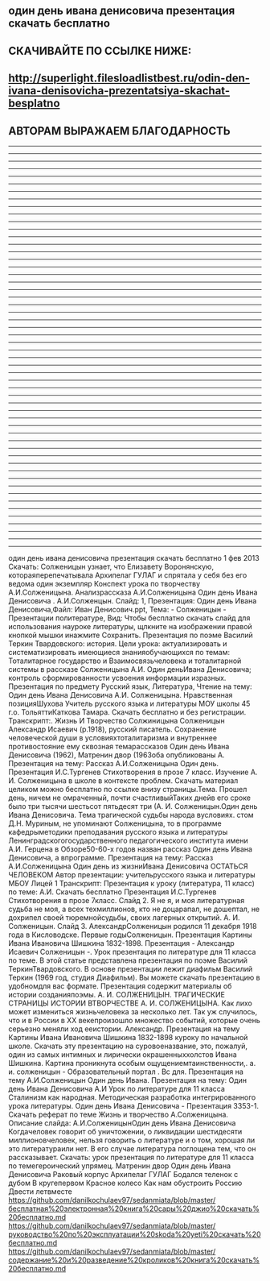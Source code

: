 один день ивана денисовича презентация скачать бесплатно
--------------------------------------------------
СКАЧИВАЙТЕ ПО ССЫЛКЕ НИЖЕ:
--------------------------------------------------
http://superlight.filesloadlistbest.ru/odin-den-ivana-denisovicha-prezentatsiya-skachat-besplatno
--------------------------------------------------
АВТОРАМ ВЫРАЖАЕМ БЛАГОДАРНОСТЬ
--------------------------------------------------
--------------------------------------------------
--------------------------------------------------
--------------------------------------------------
--------------------------------------------------
--------------------------------------------------
--------------------------------------------------
--------------------------------------------------
--------------------------------------------------
--------------------------------------------------
--------------------------------------------------
--------------------------------------------------
--------------------------------------------------
--------------------------------------------------
--------------------------------------------------
--------------------------------------------------
--------------------------------------------------
--------------------------------------------------
--------------------------------------------------
--------------------------------------------------
--------------------------------------------------
--------------------------------------------------
--------------------------------------------------
--------------------------------------------------
--------------------------------------------------
--------------------------------------------------
--------------------------------------------------
--------------------------------------------------
--------------------------------------------------
--------------------------------------------------
--------------------------------------------------
--------------------------------------------------
--------------------------------------------------
--------------------------------------------------
--------------------------------------------------
--------------------------------------------------
--------------------------------------------------
--------------------------------------------------
--------------------------------------------------
--------------------------------------------------
--------------------------------------------------
--------------------------------------------------
--------------------------------------------------
--------------------------------------------------
--------------------------------------------------
--------------------------------------------------
--------------------------------------------------
--------------------------------------------------
--------------------------------------------------
--------------------------------------------------
--------------------------------------------------
--------------------------------------------------
--------------------------------------------------
--------------------------------------------------
--------------------------------------------------
один день ивана денисовича презентация скачать бесплатно 1 фев 2013  Скачать:  Солженицын узнает, что Елизавету Воронянскую, котораяперепечатывала Архипелаг ГУЛАГ и спрятала у себя  без его ведома один экземпляр  Конспект урока по творчеству А.И.Солженицына. Анализрассказа А.И.Солженицына Один день Ивана Денисовича . А.И.Солженцын. Слайд: 1, Презентация: Один день Ивана Денисовича,Файл: Иван Денисович.ppt, Тема: - Солженицын - Презентации политературе, Вид:  Чтобы бесплатно скачать слайд для использования науроке литературы, щлкните на изображении правой кнопкой мышки инажмите Сохранить. Презентация по поэме Василий Теркин Твардовского: история. Цели урока: актуализировать и систематизировать имеющиеся знанияобучающихся по темам: Тоталитарное государство и Взаимосвязьчеловека и тоталитарной системы в рассказе Солженицына А.И. Один деньИвана Денисовича; контроль сформированности усвоения информации изразных. Презентация по предмету Русский язык, Литература, Чтение на тему: Один день Ивана Денисовича А.И. Солженицына. Нравственная позицияШухова Учитель русского языка и литературы МОУ школы 45 г.о. ТольяттиКаткова Тамара. Скачать бесплатно и без регистрации.  Транскрипт:. Жизнь И Творчество Солжиницына Солженицын Александр Исаевич (р.1918), русский писатель. Сохранение человеческой души в условияхтоталитаризма и внутреннее противостояние ему  сквозная темарассказов Один день Ивана Денисовича (1962), Матренин двор (1963оба опубликованы А. Презентация на тему: Рассказ А.И.Солженицына Один день. Презентация И.С.Тургенев Стихотворения в прозе 7 класс. Изучение А. И. Солженицына в школе в контексте проблем. Скачать материал целиком можно бесплатно по ссылке внизу страницы.Тема. Прошел день, ничем не омраченный, почти счастливыйТаких днейв его сроке было три тысячи шестьсот пятьдесят три (А. И. Солженицын.Один день Ивана Денисовича. Тема трагической судьбы народа вусловиях. стом Д.Н. Муриным, не упоминают Солженицына, то в программе кафедрыметодики преподавания русского языка и литературы Ленинградскогогосударственного педагогического института имени А.И. Герцена в Обзоре50-60-х годов назван рассказ Один день Ивана Денисовича, а впрограмме. Презентация на тему:  Рассказ А.И.Солженицына Один день из жизниИвана Денисовича ОСТАТЬСЯ ЧЕЛОВЕКОМ Автор презентации: учительрусского языка и литературы МБОУ Лицей 1  Транскрипт:
Презентация к уроку (литература, 11 класс) по теме: А.И. Скачать бесплатно Презентация И.С.Тургенев Стихотворения в прозе 7класс. Слайд 2. Я  не я, и моя литературная судьба  не моя, а всех техмиллионов, кто не доцарапал, не дошептал, не дохрипел своей тюремнойсудьбы, своих лагерных открытий. А. И. Солженицын. Слайд 3. АлександрСолженицын родился 11 декабря 1918 года в Кисловодске. Первые годыСолженицын. Презентация Картины Ивана Ивановича Шишкина 1832-1898. Презентация - Александр Исаевич Солженицын -. Урок  презентация по литературе для 11 класса по теме. В этой статье представлена презентация по поэме Василий ТеркинТвардовского. В основе презентации лежит диафильм Василий Теркин (1969 год, студия Диафильм). Вы можете скачать презентацию в удобномдля вас формате. Презентация содержит материалы об истории созданияпоэмы. А. И. СОЛЖЕНИЦЫН. ТРАГИЧЕСКИЕ СТРАНИЦЫ ИСТОРИИ ВТВОРЧЕСТВЕ А. И. СОЛЖЕНИЦЫНА. Как лихо может измениться жизньчеловека за несколько лет. Так уж случилось, что и в России в XX векепроизошло множество событий, которые очень серьезно меняли ход ееистории. Александр. Презентация на тему Картины Ивана Ивановича Шишкина 1832-1898 куроку по начальной школе.  Скачать эту презентацию  на суровоеназвание, это, пожалуй, один из самых интимных и лирически окрашенныххолстов Ивана Шишкина. Картина проникнута особым ощущениемтаинственности,. а. и. солженицын - Образовательный портал . Вс для. Презентация на тему А.И.Солженицын Один день Ивана. Презентация на тему: Один день Ивана Денисовича А.И
Урок по литературе для 11 класса Сталинизм как народная. Методическая разработка интегрированного урока литературы. Один день Ивана Денисовича - Презентация 3353-1. Скачать реферат по теме Жизнь и творчество А.Солженицына. Описание слайда: А.И.СолженицынОдин день Ивана Денисовича Когдачеловек говорит об уничтожении, о ликвидации шестидесяти миллионовчеловек, нельзя говорить о литературе и о том, хорошая ли это литератураили нет. В его случае литература поглощена тем, что он рассказывает. Скачать: урок  презентация по литературе для 11 класса по темегероический упрямец.  Матренин двор Один день Ивана Денисовича Раковый корпус Архипелаг ГУЛАГ Бодался теленок с дубом В кругепервом Красное колесо Как нам обустроить Россию Двести летвместе
https://github.com/danilkochulaev97/sedanmiata/blob/master/бесплатная%20электронная%20книга%20сары%20джио%20скачать%20бесплатно.md
https://github.com/danilkochulaev97/sedanmiata/blob/master/руководство%20по%20эксплуатации%20skoda%20yeti%20скачать%20бесплатно.md
https://github.com/danilkochulaev97/sedanmiata/blob/master/содержание%20и%20разведение%20кроликов%20книга%20скачать%20бесплатно.md